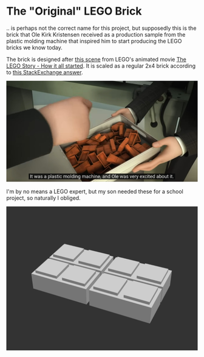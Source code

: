 # The "Original" LEGO Brick

.. is perhaps not the correct name for this project, but supposedly this is the brick that Ole Kirk Kristensen received as a production sample from the plastic molding machine that inspired him to start producing the LEGO bricks we know today.

The brick is designed after [this scene](https://youtu.be/qr_dTySMl7s?si=LExK1rWJDW-SwywL&t=479) from LEGO's animated movie [The LEGO Story - How it all started](https://youtu.be/qr_dTySMl7s?si=LExK1rWJDW-SwywL). It is scaled as a regular 2x4 brick according to [this StackExchange answer](https://bricks.stackexchange.com/a/298).

![Screenshot from The LEGO Story showing Ole Kirk being offered a sample of the molded bricks](./Screenshot%20The%20LEGO%20Story.jpg "Screenshot from The LEGO Story showing Ole Kirk being offered a sample of the molded bricks")

I'm by no means a LEGO expert, but my son needed these for a school project, so naturally I obliged.

![](./base.png "Screenshot from OpenSCAD")